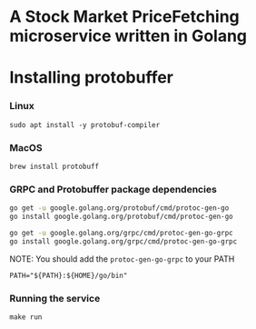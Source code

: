 # A Stock Market PriceFetching microservice written in Golang

# Installing protobuffer

### Linux

```
sudo apt install -y protobuf-compiler
```

### MacOS

```
brew install protobuff
```

### GRPC and Protobuffer package dependencies
```bash
go get -u google.golang.org/protobuf/cmd/protoc-gen-go
go install google.golang.org/protobuf/cmd/protoc-gen-go

go get -u google.golang.org/grpc/cmd/protoc-gen-go-grpc
go install google.golang.org/grpc/cmd/protoc-gen-go-grpc
```

NOTE: You should add the `protoc-gen-go-grpc` to your PATH

```
PATH="${PATH}:${HOME}/go/bin"

```

### Running the service

```
make run
```